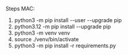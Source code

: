 Steps MAC:
1. python3 -m pip install --user --upgrade pip
2. python3.12 -m pip install --upgrade pip
3. python3 -m venv venv
4. source ./venv/bin/activate
5. python3 -m pip install -r requirements.py